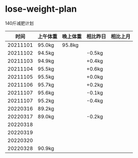 # lose-weight-plan
140斤减肥计划

| 时间   | 上午体重     | 晚上体重   | 相比昨日   | 相比上月      |
| -------- | -------------- | ------------ | ---------- | ----------- | 
| 20211101   | 95.0kg     | 95.8kg     |      |        | 
| 20211102 | 94.5kg |      | -0.5kg | |   | 
| 20211103 | 94.9kg |      | +0.4kg | |   | 
| 20211104 | 95.5kg |      | +0.6kg | |   | 
| 20211105 | 95.5kg |      | +0.0kg | |   | 
| 20211106 | 95.7kg |      | +0.2kg | |   | 
| 20211107 | 95.6kg |      | -0.1kg | |   | 
| 20211107 | 95.2kg |      | -0.4kg | |   | 
| 20220316 | 89.2kg |      |  | |   | 
| 20220317 | 89.0kg |      | -0.2kg | |   | 
| 20220318 |  |      | | |   | 
| 20220319 | |      | | |   | 
| 20220320 |  |      || |   | 
| 20220328 |90.9kg  |      || |   | 
